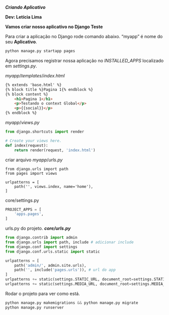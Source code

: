 ***Criando Aplicativo***

**Dev: Letícia Lima**

**Vamos criar nosso aplicativo no Django Teste**

Para criar a aplicação no Django rode comando abaixo. “myapp” é nome do seu **Aplicativo**.

```python
python manage.py startapp pages
```

Agora precisamos registrar nossa aplicação no *INSTALLED_APPS* localizado em *settings.py*.

*myapp*/*templates*/*index.html*

```html
{% extends 'base.html' %}
{% block title %}Pagina 1{% endblock %}
{% block content %}
	<h1>Pagina 1</h1>
	<p>Testando o context Global</p>
	<p>{{social}}</p>
{% endblock %}
```

*myapp*/*views.py*

```python
from django.shortcuts import render

# Create your views here.
def index(request):
    return render(request, 'index.html')
```

criar arquivo *myapp*/*urls.py*

```
from django.urls import path 
from pages import views

urlpatterns = [
    path('', views.index, name='home'), 
]
```

core/settings.py

```python
PROJECT_APPS = [ 
    'apps.pages', 
]
```

urls.py do projeto. ***core/urls.py***

```python
from django.contrib import admin
from django.urls import path, include # adicionar include
from django.conf import settings
from django.conf.urls.static import static 

urlpatterns = [
    path('admin/', admin.site.urls),
    path('', include('pages.urls')), # url do app
]
urlpatterns += static(settings.STATIC_URL, document_root=settings.STATIC_ROOT) # Adicionar Isto
urlpatterns += static(settings.MEDIA_URL, document_root=settings.MEDIA_ROOT) # Adicionar Isto
```

Rodar o projeto para ver como está.

```python
python manage.py makemigrations && python manage.py migrate
python manage.py runserver
```
 